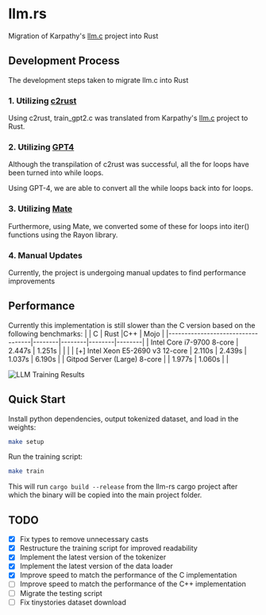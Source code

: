 # llm.rs

Migration of Karpathy's [llm.c](https://github.com/karpathy/llm.c) project into Rust

## Development Process

The development steps taken to migrate llm.c into Rust

### 1. Utilizing [c2rust](https://github.com/immunant)

Using c2rust, train_gpt2.c was translated from Karpathy's [llm.c](https://github.com/karpathy/llm.c) project to Rust.

### 2. Utilizing [GPT4](https://chat.openai.com)

Although the transpilation of c2rust was successful, all the for loops have been turned into while loops.

Using GPT-4, we are able to convert all the while loops back into for loops.    

### 3. Utilizing [Mate](https://github.com/trusted-programming/mate)

Furthermore, using Mate, we converted some of these for loops into iter() functions using the Rayon library.

### 4. Manual Updates

Currently, the project is undergoing manual updates to find performance improvements

## Performance

Currently this implementation is still slower than the C version based on the following benchmarks:
|                                   | C      | Rust   |C++     | Mojo   |
|-----------------------------------|--------|--------|--------|--------|
| Intel Core i7-9700 8-core         | 2.447s | 1.251s |        |        |
| [+] Intel Xeon E5-2690 v3 12-core | 2.110s | 2.439s | 1.037s | 6.190s |
| Gitpod Server (Large) 8-core      |        | 1.977s | 1.060s |        |

![LLM Training Results](images/llm_training_esults.png)

## Quick Start

Install python dependencies, output tokenized dataset, and load in the weights:

```bash
make setup
```

Run the training script:

```bash
make train
```

This will run `cargo build --release` from the llm-rs cargo project after which the binary will be copied into the main project folder.

## TODO

- [X] Fix types to remove unnecessary casts
- [X] Restructure the training script for improved readability
- [X] Implement the latest version of the tokenizer
- [X] Implement the latest version of the data loader
- [X] Improve speed to match the performance of the C implementation 
- [ ] Improve speed to match the performance of the C++ implementation 
- [ ] Migrate the testing script
- [ ] Fix tinystories dataset download
